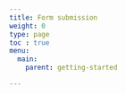 ```yaml
---
title: Form submission
weight: 0
type: page
toc : true
menu:
  main:
    parent: getting-started

---
```

